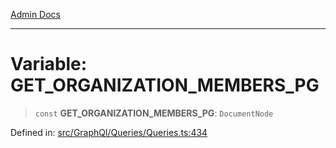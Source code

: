 [Admin Docs](/)

***

# Variable: GET\_ORGANIZATION\_MEMBERS\_PG

> `const` **GET\_ORGANIZATION\_MEMBERS\_PG**: `DocumentNode`

Defined in: [src/GraphQl/Queries/Queries.ts:434](https://github.com/PalisadoesFoundation/talawa-admin/blob/main/src/GraphQl/Queries/Queries.ts#L434)
